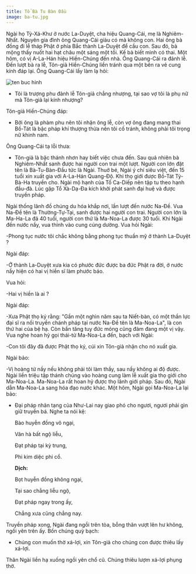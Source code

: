 ```yaml
---
title: Tổ Bà Tu Bàn Đầu
image: ba-tu.jpg
---
```


Ngài họ Tỳ-Xá-Khư ở nước La-Duyệt, cha hiệu Quang-Cái, mẹ là Nghiêm-Nhất. Nguyên gia đình ông Quang-Cái giàu có mà không con. Hai ông bà đồng đi lễ tháp Phật ở phía Bắc thành La-Duyệt để cầu con. Sau đó, bà mộng thấy nuốt hai hạt châu một sáng một tối. Kế bà biết mình có thai. Một hôm, có vị A-La-Hán hiệu Hiền-Chúng đến nhà. Ông Quang-Cái ra đảnh lễ. Đến lượt bà ra lễ, Tôn-giả Hiền-Chúng liền tránh qua một bên ra vẻ cung kính đáp lại. Ông Quang-Cái lấy làm lạ hỏi:

![ten buc hinh](http://www.phatgiaolaichau.vn/Images/News/bizmac_News_full_09362015_023658.jpg "ten buc hinh")

- Tôi là trượng phu đảnh lễ Tôn-giả chẳng nhượng, tại sao vợ tôi là phụ nữ mà Tôn-giả lại kính nhượng?

Tôn-giả Hiền-Chúng đáp:

- Bởi ông là phàm phu nên tôi nhận ông lễ, còn vợ ông đang mang thai Bồ-Tát là bậc pháp khí thượng thừa nên tôi cố tránh, không phải tôi trọng nữ khinh nam. 

Ông Quang-Cái tạ lỗi thưa:

- Tôn-giả là bậc thánh nhơn hay biết việc chưa đến. Sau quả nhiên bà Nghiêm-Nhất sanh được hai người con trai một lượt. Người con lớn đặt tên là Bà-Tu-Bàn-Đầu tức là Ngài. Thuở bé, Ngài ý chí siêu việt, đến 15 tuổi xin xuất gia với A-La-Hán Quang-Độ. Khi thọ giới được Bồ-Tát Tỳ-Bà-Ha truyền cho. Ngài mộ hạnh của Tổ Ca-Diếp nên tập tu theo hạnh đầu-đà. Lúc gặp Tổ Xà-Dạ-Đa kích khởi phát sanh đại huệ và được truyền pháp.

Ngài thống lãnh đồ chúng du hóa khắp nơi, lần lượt đến nước Na-Đề. Vua Na-Đề tên là Thường-Tự-Tại, sanh được hai người con trai. Người con lớn là Ma-Ha-La đã 40 tuổi, người con thứ là Ma-Noa-La được 30 tuổi. Khi Ngài đến nước nầy, vua thỉnh vào cung cúng dường. Vua hỏi Ngài:

-Phong tục nước tôi chắc không bằng phong tục thuần mỹ ở thành La-Duyệt ?

Ngài đáp:

-Ở thành La-Duyệt xưa kia có phước đức được ba đức Phật ra đời, ở nước nầy hiện có hai vị hiền sĩ làm phước báo.

Vua hỏi:

-Hai vị hiền là ai ?

Ngài đáp:

-Xưa Phật thọ ký rằng: "Gần một nghìn năm sau ta Niết-bàn, có một thần lực đại sĩ ra nối truyền chánh pháp tại nước Na-Đề tên là Ma-Noa-La", là con thứ hai của bệ hạ. Còn bần tăng tuy đức mỏng cũng đảm đang một vị vậy. Vua nghe hoan hỷ gọi thái-tử Ma-Noa-La đến, bạch với Ngài:

-Con tôi đây đã được Phật thọ ký, cúi xin Tôn-giả nhận cho nó xuất gia.

Ngài bảo:

-Vị hoàng tử nầy nếu không phải tôi làm thầy, sau nầy không ai độ được. Ngài liền triệu tập thánh chúng vào hoàng cung làm lễ xuất gia thọ giới cho Ma-Noa-La. Ma-Noa-La rất hoan hỷ được thọ lãnh giới pháp. Sau đó, Ngài dẫn Ma-Noa-La sang hóa đạo nước khác. Một hôm, Ngài gọi Ma-Noa-La lại bảo:

- Đại pháp nhãn tạng của Như-Lai nay giao phó cho ngươi, ngươi phải gìn giữ truyền bá. Nghe ta nói kệ:

  Bào huyễn đồng vô ngại,

  Vân hà bất ngộ liễu,

  Đạt pháp tại kỳ trung,

  Phi kim diệc phi cổ.

   **Dịch:**

  Bọt huyễn đồng không ngại,

  Tại sao chẳng liễu ngộ,

  Đạt pháp ngay trong ấy,

  Chẳng xưa cũng chẳng nay. 

Truyền pháp xong, Ngài đang ngồi trên tòa, bỗng thân vượt lên hư không, ngồi yên trên ấy. Bốn chúng quỳ bạch: 

- Chúng con muốn thờ xá-lợi, xin Tôn-giả cho chúng con được thiêu lấy xá-lợi. 

Thân Ngài liền hạ xuống ngồi yên chổ cũ. Chúng thiêu lượm xá-lợi phụng thờ.